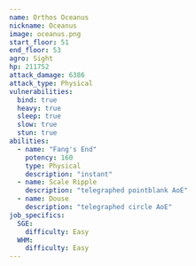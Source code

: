 ```yaml
---
name: Orthos Oceanus
nickname: Oceanus
image: oceanus.png
start_floor: 51
end_floor: 53
agro: Sight
hp: 211752
attack_damage: 6386
attack_type: Physical
vulnerabilities:
  bind: true
  heavy: true
  sleep: true
  slow: true
  stun: true
abilities:
  - name: "Fang's End"
    potency: 160
    type: Physical
    description: "instant"
  - name: Scale Ripple
    description: "telegraphed pointblank AoE"
  - name: Douse
    description: "telegraphed circle AoE"
job_specifics:
  SGE:
    difficulty: Easy
  WHM:
    difficulty: Easy
---
```

